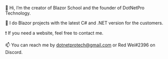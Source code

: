 👋 Hi, I’m the creator of Blazor School and the founder of DotNetPro Technology.

👀 I do Blazor projects with the latest C# and .NET version for the customers.

:exclamation: If you need a website, feel free to contact me.

📫 You can reach me by dotnetprotech@gmail.com or Red Wei#2396 on Discord.
